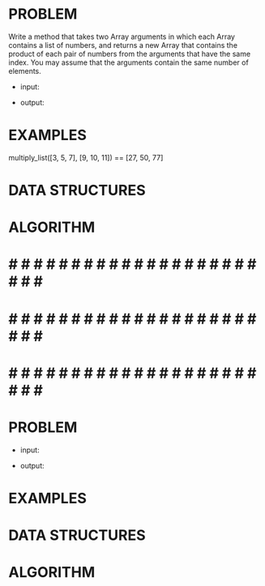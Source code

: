 # PROBLEM
Write a method that takes two Array arguments in which each Array contains a list of numbers, and returns a new Array that contains the product of each pair of numbers from the arguments that have the same index. You may assume that the arguments contain the same number of elements.

- input: 

- output:

# EXAMPLES
multiply_list([3, 5, 7], [9, 10, 11]) == [27, 50, 77]

# DATA STRUCTURES


# ALGORITHM


# # # # # # # # # # # # # # # # # # # # # # # # #
# # # # # # # # # # # # # # # # # # # # # # # # #
# # # # # # # # # # # # # # # # # # # # # # # # #

# PROBLEM


- input: 

- output:

# EXAMPLES


# DATA STRUCTURES


# ALGORITHM

